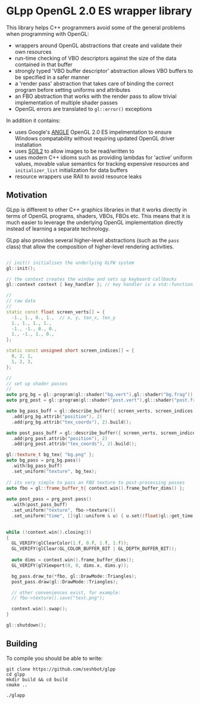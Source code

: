 GLpp OpenGL 2.0 ES wrapper library
=============

This library helps C++ programmers avoid some of the general problems when programming with OpenGL:

 - wrappers around OpenGL abstractions that create and validate their own resources
 - run-time checking of VBO descriptors against the size of the data contained in that buffer
 - strongly typed 'VBO buffer descriptor' abstraction allows VBO buffers to be specified in a safer manner 
 - a 'render pass' abstraction that takes care of binding the correct program before setting uniforms and attributes
 - an FBO abstraction that works with the render pass to allow trivial implementation of multiple shader passes
 - OpenGL errors are translated to ```gl::error()``` exceptions

In addition it contains:
 - uses Google's [ANGLE](https://code.google.com/p/angleproject/) OpenGL 2.0 ES impelmentation to ensure Windows compatability without requiring updated OpenGL driver installation
 - uses [SOIL2](https://bitbucket.org/SpartanJ/soil2) to allow images to be read/written to
 - uses modern C++ idioms such as providing lambdas for 'active' uniform values, movable value semantics for tracking expensive resources and ```initializer_list``` initialization for data buffers
 - resource wrappers use RAII to avoid resource leaks

Motivation
-------
GLpp is different to other C++ graphics libraries in that it works directly in terms of OpenGL programs, shaders, VBOs, FBOs etc. This means that it is much easier to leverage the underlying OpenGL implementation directly instead of learning a separate technology.

GLpp also provides several higher-level abstractions (such as the <code>pass</code> class) that allow the composition of higher-level rendering activities.

```cpp

// init() initialises the underlying GLFW system
gl::init();

// the context creates the window and sets up keyboard callbacks
gl::context context { key_handler }; // key handler is a std::function

//
// raw data
//
static const float screen_verts[] = {
  -1., 1., 0., 1.,  // x, y, tex_x, tex_y
  1., 1., 1., 1.,
  -1., -1., 0., 0.,
  1., -1., 1., 0.,
};

static const unsigned short screen_indices[] = {
  0, 2, 1,
  1, 2, 3,
};

//
// set up shader passes
//
auto prg_bg = gl::program(gl::shader("bg.vert"),gl::shader("bg.frag"));
auto prg_post = gl::program(gl::shader("post.vert"),gl::shader("post.frag"));

auto bg_pass_buff = gl::describe_buffer({ screen_verts, screen_indices })
  .add(prg_bg.attrib("position"), 2)
  .add(prg_bg.attrib("tex_coords"), 2).build();

auto post_pass_buff = gl::describe_buffer({ screen_verts, screen_indices })
  .add(prg_post.attrib("position"), 2)
  .add(prg_post.attrib("tex_coords"), 2).build();

gl::texture_t bg_tex{ "bg.png" };
auto bg_pass = prg_bg.pass()
  .with(bg_pass_buff)
  .set_uniform("texture", bg_tex);
  
// its very simple to pass an FBO texture to post-processing passes
auto fbo = gl::frame_buffer_t{ context.win().frame_buffer_dims() };
  
auto post_pass = prg_post.pass()
  .with(post_pass_buff)
  .set_uniform("texture", fbo->texture())
  .set_uniform("time", [](gl::uniform & u) { u.set((float)gl::get_time()); });
  

while (!context.win().closing())
{
  GL_VERIFY(glClearColor(1.f, 0.f, 1.f, 1.f));
  GL_VERIFY(glClear(GL_COLOR_BUFFER_BIT | GL_DEPTH_BUFFER_BIT));
  
  auto dims = context.win().frame_buffer_dims();
  GL_VERIFY(glViewport(0, 0, dims.x, dims.y));

  bg_pass.draw_to(*fbo, gl::DrawMode::Triangles);
  post_pass.draw(gl::DrawMode::Triangles);

  // other conveniences exist, for example:
  // fbo->texture().save("test.png");

  context.win().swap();
}

gl::shutdown();
```

Building
--------
To compile you should be able to write: 

    git clone https://github.com/seshbot/glpp
    cd glpp
    mkdir build && cd build
    cmake ..

    ./glapp
